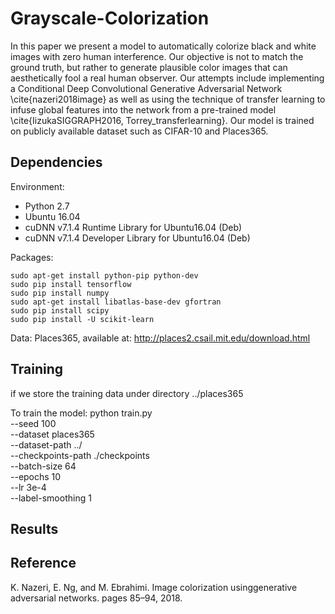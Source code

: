 # Grayscale-Colorization
In this paper we present a model to automatically colorize black and white images with zero human interference. Our objective is not to match the ground truth, but rather to generate plausible color images that can aesthetically fool a real human observer. Our attempts include implementing a Conditional Deep Convolutional Generative Adversarial Network \cite{nazeri2018image} as well as using the technique of transfer learning to infuse global features into the network from a pre-trained model \cite{IizukaSIGGRAPH2016, Torrey_transferlearning}. Our model is trained on publicly available dataset such as CIFAR-10 and Places365.


## Dependencies
Environment:
- Python 2.7
- Ubuntu 16.04
- cuDNN v7.1.4 Runtime Library for Ubuntu16.04 (Deb)
- cuDNN v7.1.4 Developer Library for Ubuntu16.04 (Deb)

Packages:
```
sudo apt-get install python-pip python-dev
sudo pip install tensorflow
sudo pip install numpy
sudo apt-get install libatlas-base-dev gfortran
sudo pip install scipy
sudo pip install -U scikit-learn
```
Data:
Places365, available at: http://places2.csail.mit.edu/download.html

## Training
if we store the training data under directory ../places365

To train the model:
python train.py \
  --seed 100 \
  --dataset places365 \
  --dataset-path ../ \
  --checkpoints-path ./checkpoints \
  --batch-size 64 \
  --epochs 10 \
  --lr 3e-4 \
  --label-smoothing 1
## Results

## Reference
K. Nazeri, E. Ng, and M. Ebrahimi. Image colorization usinggenerative adversarial networks. pages 85–94, 2018.
